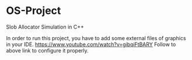 # OS-Project
Slob Allocator Simulation in C++

In order to run this project,
you have to add some external files of graphics in your IDE.
https://www.youtube.com/watch?v=gibqiFtBARY
Follow to above link to configure it properly.

